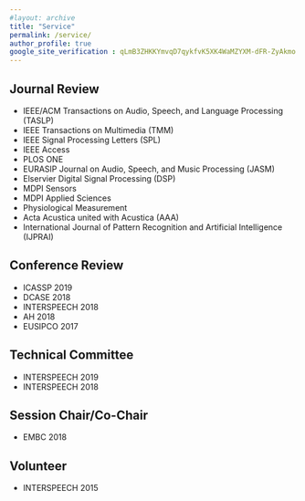 ```yaml
---
#layout: archive
title: "Service"
permalink: /service/
author_profile: true
google_site_verification : qLmB3ZHKKYmvqD7qykfvK5XK4WaMZYXM-dFR-ZyAkmo
---
```


Journal Review
------
* IEEE/ACM Transactions on Audio, Speech, and Language Processing (TASLP)
* IEEE Transactions on Multimedia (TMM)
* IEEE Signal Processing Letters (SPL)
* IEEE Access
* PLOS ONE
* EURASIP Journal on Audio, Speech, and Music Processing (JASM)
* Elservier Digital Signal Processing (DSP)
* MDPI Sensors
* MDPI Applied Sciences
* Physiological Measurement
* Acta Acustica united with Acustica (AAA)
* International Journal of Pattern Recognition and Artificial Intelligence (IJPRAI)

Conference Review
------
* ICASSP 2019
* DCASE 2018
* INTERSPEECH 2018
* AH 2018
* EUSIPCO 2017

Technical Committee 
------
* INTERSPEECH 2019
* INTERSPEECH 2018

Session Chair/Co-Chair
------
* EMBC 2018

Volunteer
------
* INTERSPEECH 2015
